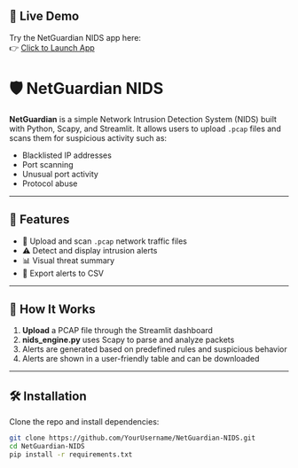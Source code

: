 
## 🚀 Live Demo

Try the NetGuardian NIDS app here:  
👉 [Click to Launch App](https://netguardian-nids-vqvepvbcuja5og8dvaxd94.streamlit.app/)
# 🛡️ NetGuardian NIDS

**NetGuardian** is a simple Network Intrusion Detection System (NIDS) built with Python, Scapy, and Streamlit. It allows users to upload `.pcap` files and scans them for suspicious activity such as:

- Blacklisted IP addresses
- Port scanning
- Unusual port activity
- Protocol abuse

---

## 🚀 Features

- 📁 Upload and scan `.pcap` network traffic files
- ⚠️ Detect and display intrusion alerts
- 📊 Visual threat summary
- 📄 Export alerts to CSV

---

## 🧠 How It Works

1. **Upload** a PCAP file through the Streamlit dashboard
2. **nids_engine.py** uses Scapy to parse and analyze packets
3. Alerts are generated based on predefined rules and suspicious behavior
4. Alerts are shown in a user-friendly table and can be downloaded

---

## 🛠️ Installation

Clone the repo and install dependencies:

```bash
git clone https://github.com/YourUsername/NetGuardian-NIDS.git
cd NetGuardian-NIDS
pip install -r requirements.txt
